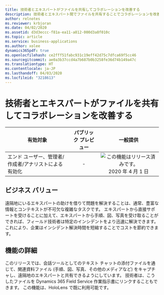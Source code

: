 ```yaml
---
title: 技術者とエキスパートがファイルを共有してコラボレーションを改善する
description: 技術者とエキスパート間でファイルを共有することでコラボレーションを改善する
author: relnotes
ms.reviewer: krbjoran
ms.date: 04/02/2020
ms.assetid: d3d3eccc-f81a-ea11-a812-000d3a8f010c
ms.topic: article
ms.service: business-applications
ms.author: xolee
dynamics365pdf: true
ms.openlocfilehash: ce2fff51fabc931c19eff42d75c7dfca69f5cc46
ms.sourcegitcommit: ae0a3b37ccd4a7b687b0b3258fe36d74b149a47c
ms.translationtype: HT
ms.contentlocale: ja-JP
ms.lasthandoff: 04/03/2020
ms.locfileid: "3218613"
---
```

# <a name="share-files-between-technicians-and-experts-to-improve-collaboration"></a>技術者とエキスパートがファイルを共有してコラボレーションを改善する


| 有効対象    |  パブリック プレビュー | 一般提供 | 
| ---------- | :----------: |:----------: |
|エンド ユーザー、管理者/作成者/アナリストによる有効化|-| ![この機能はリリース済みです。](/dynamics365-release-plan/media/green-checkmark.png "この機能はリリース済みです。") 2020 年 4 月 1 日|


## <a name="business-value"></a>ビジネス バリュー
<!-- bv start -->
遠隔地にいるエキスパートの助けを借りて問題を解決することは、通常、豊富な情報とコンテキストが不可欠な複雑なタスクです。 エキスパートから直接サポートを受けることに加えて、エキスパートから手順、図、写真を受け取ることができれば、フィールド技術者は特定のインシデントをより迅速に解決できます。 これにより、企業はインシデント解決時間を短縮することでコストを節約できます。
<!-- bv end -->



## <a name="feature-details"></a>機能の詳細
<!--feature detail start -->
このリリースでは、会話ツールとしてのテキスト チャットの添付ファイルを通じて、関連資料ファイル (手順、図、写真、その他のメディアなど) をキャプチャし、遠隔地のエキスパートと共有できるようにしています。 技術者は、こうしたファイルを Dynamics 365 Field Service 作業指示書にリンクすることもできます。 この機能は、HoloLens で既に利用可能です。
<!--feature detail end -->










